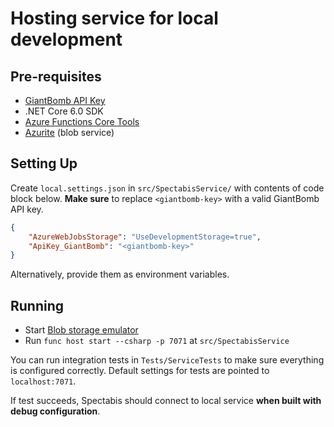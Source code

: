 # Hosting service for local development

## Pre-requisites

* [GiantBomb API Key](https://www.giantbomb.com/api/)
* .NET Core 6.0 SDK
* [Azure Functions Core Tools](https://docs.microsoft.com/en-us/azure/azure-functions/functions-run-local?tabs=windows%2Ccsharp%2Cbash#v2)
* [Azurite](https://docs.microsoft.com/en-us/azure/storage/common/storage-use-azurite#install-azurite) (blob service)

## Setting Up

Create `local.settings.json` in `src/SpectabisService/` with contents of code block below. **Make sure** to replace `<giantbomb-key>` with a valid GiantBomb API key. 

```json
{
    "AzureWebJobsStorage": "UseDevelopmentStorage=true",
    "ApiKey_GiantBomb": "<giantbomb-key>"
}
```

Alternatively, provide them as environment variables.

## Running

* Start [Blob storage emulator](https://docs.microsoft.com/en-us/azure/storage/common/storage-use-azurite#run-azurite)
* Run `func host start --csharp -p 7071` at `src/SpectabisService`

You can run integration tests in `Tests/ServiceTests` to make sure everything is configured correctly. Default settings for tests are pointed to `localhost:7071`.

If test succeeds, Spectabis should connect to local service **when built with debug configuration**.